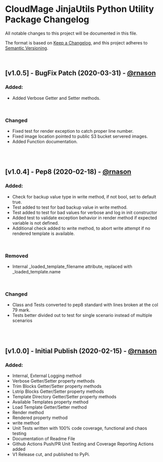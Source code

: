 <!-- VSCode Markdown Exclusions-->
<!-- markdownlint-disable MD024 Multiple Headings with the Same Content-->
# CloudMage JinjaUtils Python Utility Package Changelog

All notable changes to this project will be documented in this file.

The format is based on [Keep a Changelog](https://keepachangelog.com/en/1.0.0/),
and this project adheres to [Semantic Versioning](https://semver.org/spec/v2.0.0.html).

<br>

## [v1.0.5] - BugFix Patch (2020-03-31) - [@rnason](https://github.com/rnason)

### Added:

- Added Verbose Getter and Setter methods.

<br>

### Changed

- Fixed test for render exception to catch proper line number.
- Fixed image location pointed to public S3 bucket servered images.
- Added Function documentation.

<br><br>

## [v1.0.4] - Pep8 (2020-02-18) - [@rnason](https://github.com/rnason)

### Added:

- Check for backup value type in write method, if not bool, set to default true.
- Test added to test for bad backup value in write method.
- Test added to test for bad values for verbose and log in init constructor
- Added test to validate exception behavior in render method if expected variable is not defined.
- Additional check added to write method, to abort write attempt if no rendered template is available.

<br>

### Removed

- Internal _loaded_template_filename attribute, replaced with _loaded_template.name

<br>

### Changed

- Class and Tests converted to pep8 standard with lines broken at the col 79 mark.
- Tests better divided out to test for single scenario instead of multiple scenarios

<br><br>

## [v1.0.0] - Initial Publish (2020-02-15) - [@rnason](https://github.com/rnason)

### Added:

- Internal, External Logging method
- Verbose Getter/Setter property methods
- Trim Blocks Getter/Setter property methods
- Lstrip Blocks Getter/Setter property methods
- Template Directory Getter/Setter property methods
- Available Templates property method
- Load Template Getter/Setter method
- Render method
- Rendered property method
- write method
- Unit Tests written with 100% code coverage, functional and chaos testing
- Documentation of Readme File
- Github Actions Push/PR Unit Testing and Coverage Reporting Actions added
- V1 Release cut, and published to PyPi.
